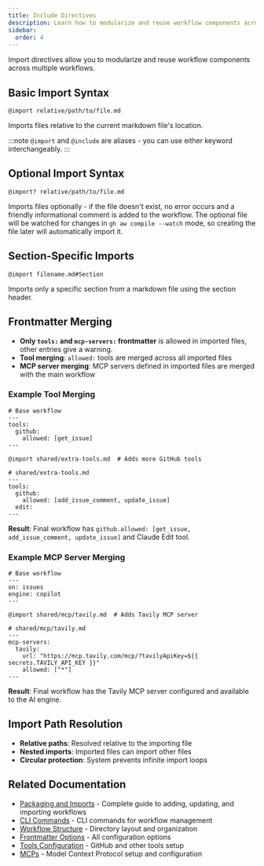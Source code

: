 ```yaml
---
title: Include Directives
description: Learn how to modularize and reuse workflow components across multiple workflows using import directives for better organization and maintainability.
sidebar:
  order: 4
---
```


Import directives allow you to modularize and reuse workflow components across multiple workflows.

## Basic Import Syntax

```aw wrap
@import relative/path/to/file.md
```

Imports files relative to the current markdown file's location.

:::note
`@import` and `@include` are aliases - you can use either keyword interchangeably.
:::

## Optional Import Syntax

```aw wrap
@import? relative/path/to/file.md
```

Imports files optionally - if the file doesn't exist, no error occurs and a friendly informational comment is added to the workflow. The optional file will be watched for changes in `gh aw compile --watch` mode, so creating the file later will automatically import it.

## Section-Specific Imports

```aw wrap
@import filename.md#Section
```

Imports only a specific section from a markdown file using the section header.

## Frontmatter Merging

- **Only `tools:` and `mcp-servers:` frontmatter** is allowed in imported files, other entries give a warning.
- **Tool merging**: `allowed:` tools are merged across all imported files
- **MCP server merging**: MCP servers defined in imported files are merged with the main workflow

### Example Tool Merging
```aw wrap
# Base workflow
---
tools:
  github:
    allowed: [get_issue]
---

@import shared/extra-tools.md  # Adds more GitHub tools
```

```aw wrap
# shared/extra-tools.md
---
tools:
  github:
    allowed: [add_issue_comment, update_issue]
  edit:
---
```

**Result**: Final workflow has `github.allowed: [get_issue, add_issue_comment, update_issue]` and Claude Edit tool.

### Example MCP Server Merging

```aw wrap
# Base workflow
---
on: issues
engine: copilot
---

@import shared/mcp/tavily.md  # Adds Tavily MCP server
```

```aw wrap
# shared/mcp/tavily.md
---
mcp-servers:
  tavily:
    url: "https://mcp.tavily.com/mcp/?tavilyApiKey=${{ secrets.TAVILY_API_KEY }}"
    allowed: ["*"]
---
```

**Result**: Final workflow has the Tavily MCP server configured and available to the AI engine.

## Import Path Resolution

- **Relative paths**: Resolved relative to the importing file
- **Nested imports**: Imported files can import other files
- **Circular protection**: System prevents infinite import loops

## Related Documentation

- [Packaging and Imports](/gh-aw/guides/packaging-imports/) - Complete guide to adding, updating, and importing workflows
- [CLI Commands](/gh-aw/tools/cli/) - CLI commands for workflow management
- [Workflow Structure](/gh-aw/reference/workflow-structure/) - Directory layout and organization
- [Frontmatter Options](/gh-aw/reference/frontmatter/) - All configuration options
- [Tools Configuration](/gh-aw/reference/tools/) - GitHub and other tools setup
- [MCPs](/gh-aw/guides/mcps/) - Model Context Protocol setup and configuration
